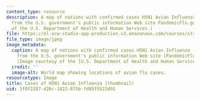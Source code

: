 ```yaml
---
content_type: resource
description: A map of nations with confirmed cases H5N1 Avian Influenza (May 19, 2006),
  from the U.S. government's public information Web site PandemicFlu.gov. (Image courtesy
  of the U.S. Department of Health and Human Services.)
file: https://ol-ocw-studio-app-production.s3.amazonaws.com/courses/sts-014-principles-and-practice-of-science-communication-spring-2006/3f0f2287d26c1822875bfd05f5522d91_sts-014s06-th.jpg
file_type: image/jpeg
image_metadata:
  caption: A map of nations with confirmed cases H5N1 Avian Influenza (May 19, 2006),
    from the U.S. government's public information Web site [PandemicFlu.gov](http://www.pandemicflu.gov/).
    (Image courtesy of the [U.S. Department of Health and Human Services](http://www.hhs.gov/).)
  credit: ''
  image-alt: World map showing locations of avian flu cases.
resourcetype: Image
title: Cases of H5N1 Avian Influenza (thumbnail)
uid: 3f0f2287-d26c-1822-875b-fd05f5522d91
---
```

